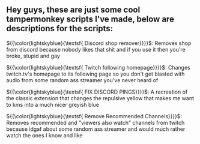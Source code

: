 ## Hey guys, these are just some cool tampermonkey scripts I've made, below are descriptions for the scripts:

${{\color{lightskyblue}{\textsf{ Discord shop remover}}}}\$: Removes shop from discord because nobody likes that shit and if you use it then you're broke, stupid and gay

${{\color{lightskyblue}{\textsf{ Twitch following homepage}}}}\$: Changes twitch.tv's homepage to its following page so you don't get blasted with audio from some random ass streamer you've never heard of

${{\color{lightskyblue}{\textsf{ FIX DISCORD PINGS}}}}\$: A recreation of the classic extension that changes the repulsive yellow that makes me want to kms into a much nicer greyish blue

${{\color{lightskyblue}{\textsf{ Remove Recommended Channels}}}}\$: Removes recommended and "viewers also watch" channels from twitch because idgaf about some random ass streamer and would much rather watch the ones I know and like
